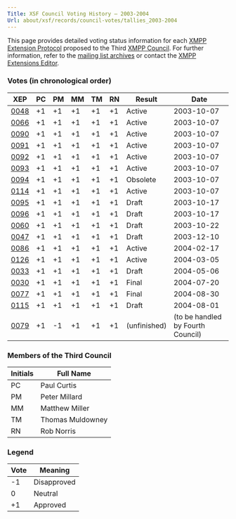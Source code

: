 ```yaml
---
Title: XSF Council Voting History – 2003-2004
Url: about/xsf/records/council-votes/tallies_2003-2004
---
```


This page provides detailed voting status information for each [XMPP Extension Protocol] proposed to the Third [XMPP Council](2003-2004). For further information, refer to the [mailing list archives] or contact the [XMPP Extensions Editor].

### Votes (in chronological order)

| XEP    | PC  | PM | MM  | TM  | RN  | Result       | Date                              |
|--------|-----|----|-----|-----|-----|--------------|-----------------------------------|
| [0048] | +1  | +1 | +1  | +1  | +1  | Active       | 2003-10-07                        |
| [0066] | +1  | +1 | +1  | +1  | +1  | Active       | 2003-10-07                        |
| [0090] | +1  | +1 | +1  | +1  | +1  | Active       | 2003-10-07                        |
| [0091] | +1  | +1 | +1  | +1  | +1  | Active       | 2003-10-07                        |
| [0092] | +1  | +1 | +1  | +1  | +1  | Active       | 2003-10-07                        |
| [0093] | +1  | +1 | +1  | +1  | +1  | Active       | 2003-10-07                        |
| [0094] | +1  | +1 | +1  | +1  | +1  | Obsolete     | 2003-10-07                        |
| [0114] | +1  | +1 | +1  | +1  | +1  | Active       | 2003-10-07                        |
| [0095] | +1  | +1 | +1  | +1  | +1  | Draft        | 2003-10-17                        |
| [0096] | +1  | +1 | +1  | +1  | +1  | Draft        | 2003-10-17                        |
| [0060] | +1  | +1 | +1  | +1  | +1  | Draft        | 2003-10-22                        |
| [0047] | +1  | +1 | +1  | +1  | +1  | Draft        | 2003-12-10                        |
| [0086] | +1  | +1 | +1  | +1  | +1  | Active       | 2004-02-17                        |
| [0126] | +1  | +1 | +1  | +1  | +1  | Active       | 2004-03-05                        |
| [0033] | +1  | +1 | +1  | +1  | +1  | Draft        | 2004-05-06                        |
| [0030] | +1  | +1 | +1  | +1  | +1  | Final        | 2004-07-20                        |
| [0077] | +1  | +1 | +1  | +1  | +1  | Final        | 2004-08-30                        |
| [0115] | +1  | +1 | +1  | +1  | +1  | Draft        | 2004-08-01                        |
| [0079] | +1  | -1 | +1  | +1  | +1  | (unfinished) | (to be handled by Fourth Council) |

### Members of the Third Council

| Initials | Full Name        |
|----------|------------------|
| PC       | Paul Curtis      |
| PM       | Peter Millard    |
| MM       | Matthew Miller   |
| TM       | Thomas Muldowney |
| RN       | Rob Norris       |

### Legend

| Vote | Meaning      |
|------|--------------|
| -1   | Disapproved  |
| 0    | Neutral      |
| +1   | Approved     |

  [XMPP Extension Protocol]: /extensions/
  [XMPP Council]: /council/
  [mailing list archives]: https://mail.jabber.org/pipermail/council/
  [XMPP Extensions Editor]: /extensions/editor.shtml
  [0048]: /extensions/xep-0048.html
  [0066]: /extensions/xep-0066.html
  [0090]: /extensions/xep-0090.html
  [0091]: /extensions/xep-0091.html
  [0092]: /extensions/xep-0092.html
  [0093]: /extensions/xep-0093.html
  [0094]: /extensions/xep-0094.html
  [0114]: /extensions/xep-0114.html
  [0095]: /extensions/xep-0095.html
  [0096]: /extensions/xep-0096.html
  [0060]: /extensions/xep-0060.html
  [0047]: /extensions/xep-0047.html
  [0086]: /extensions/xep-0086.html
  [0126]: /extensions/xep-0126.html
  [0033]: /extensions/xep-0033.html
  [0030]: /extensions/xep-0030.html
  [0077]: /extensions/xep-0077.html
  [0115]: /extensions/xep-0115.html
  [0079]: /extensions/xep-0079.html
